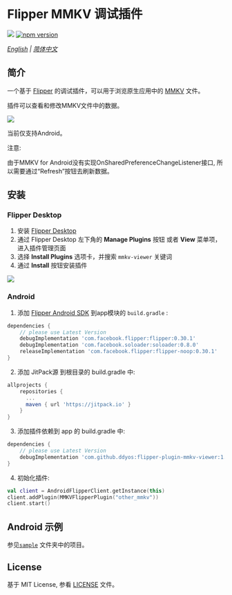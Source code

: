 # Flipper MMKV 调试插件

[![](https://jitpack.io/v/ddyos/flipper-plugin-mmkv-viewer.svg)](https://jitpack.io/#ddyos/flipper-plugin-mmkv-viewer)
[![npm version](https://img.shields.io/npm/v/flipper-plugin-mmkv-viewer.svg)](https://www.npmjs.com/package/flipper-plugin-mmkv-viewer)

*[English](README.md) | [简体中文](README.zh-cn.md)*

## 简介

一个基于 [Flipper](https://fbflipper.com) 的调试插件，可以用于浏览原生应用中的 [MMKV](https://github.com/Tencent/MMKV) 文件。

插件可以查看和修改MMKV文件中的数据。

![](https://user-images.githubusercontent.com/8358125/73119200-4ba6f300-3f99-11ea-8391-a22cc826b5ca.png)

当前仅支持Android。

注意: 

由于MMKV for Android没有实现OnSharedPreferenceChangeListener接口, 所以需要通过“Refresh”按钮去刷新数据。

## 安装

### Flipper Desktop

1. 安装 [Flipper Desktop](https://fbflipper.com)
2. 通过 Flipper Desktop 左下角的 **Manage Plugins** 按钮 或者  **View**  菜单项， 进入插件管理页面
3. 选择 **Install Plugins** 选项卡，并搜索 `mmkv-viewer` 关键词
4. 通过 **Install** 按钮安装插件

![](https://user-images.githubusercontent.com/8358125/73119201-52356a80-3f99-11ea-95b3-1a0013acbce8.png)

### Android

1. 添加 [Flipper Android SDK](https://github.com/facebook/flipper) 到app模块的 `build.gradle` :
```gradle
dependencies {
    // please use Latest Version
    debugImplementation 'com.facebook.flipper:flipper:0.30.1'
    debugImplementation 'com.facebook.soloader:soloader:0.8.0'
    releaseImplementation 'com.facebook.flipper:flipper-noop:0.30.1'
}
```
2. 添加 JitPack源 到根目录的 build.gradle 中:
```gradle
allprojects {
    repositories {
      ...
      maven { url 'https://jitpack.io' }
    }
}
```
3. 添加插件依赖到 app 的 build.gradle 中:
```gradle
dependencies {
    // please use Latest Version
    debugImplementation 'com.github.ddyos:flipper-plugin-mmkv-viewer:1.0.0'
}
```
4. 初始化插件:
```Kotlin
val client = AndroidFlipperClient.getInstance(this)
client.addPlugin(MMKVFlipperPlugin("other_mmkv"))
client.start()
```

## Android 示例

参见[`sample`](/android/sample) 文件夹中的项目。

## License

基于 MIT License, 参看 [LICENSE](/LICENSE) 文件。
